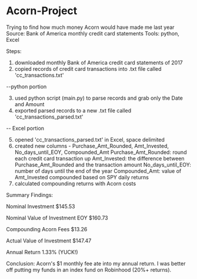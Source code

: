 # Acorn-Project
Trying to find how much money Acorn would have made me last year
Source: Bank of America monthly credit card statements
Tools: python, Excel

Steps:

1) downloaded monthly Bank of America credit card statements of 2017
2) copied records of credit card transactions into .txt file called 'cc_transactions.txt'

--python portion

3) used python script (main.py) to parse records and grab only the Date and Amount
4) exported parsed records to a new .txt file called 'cc_transactions_parsed.txt'

-- Excel portion

5) opened 'cc_transactions_parsed.txt' in Excel, space delimited
6) created new columns - Purchase_Amt_Rounded, Amt_Invested, No_days_until_EOY, Compounded_Amt
    Purchase_Amt_Rounded: round each credit card transaction up
    Amt_Invested: the difference between Purchase_Amt_Rounded and the transaction amount
    No_days_until_EOY: number of days until the end of the year
    Compounded_Amt: value of Amt_Invested compounded based on SPY daily returns
7) calculated compounding returns with Acorn costs

Summary Findings:

Nominal Investment	              $145.53

Nominal Value of Investment EOY	  $160.73 

Compounding Acorn Fees	          $13.26

Actual Value of Investment	      $147.47 

Annual Return	                    1.33%  (YUCK!)

Conclusion: Acorn's $1 monthly fee ate into my annual return. I was better off putting my funds in an index fund on Robinhood (20%+ returns). 

